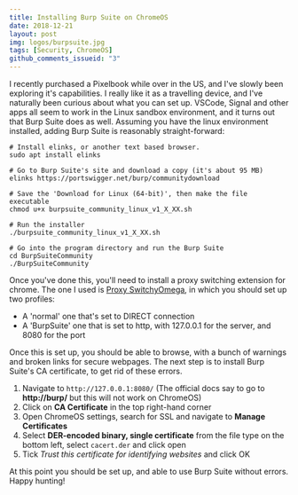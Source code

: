 ```yaml
---
title: Installing Burp Suite on ChromeOS
date: 2018-12-21
layout: post
img: logos/burpsuite.jpg
tags: [Security, ChromeOS]
github_comments_issueid: "3"
---
```


I recently purchased a Pixelbook while over in the US, and I've slowly been exploring it's capabilities. I really like it as a travelling device, and I've naturally been curious about what you can set up. VSCode, Signal and other apps all seem to work in the Linux sandbox environment, and it turns out that Burp Suite does as well. Assuming you have the linux environment installed, adding Burp Suite is reasonably straight-forward:

```
# Install elinks, or another text based browser.
sudo apt install elinks

# Go to Burp Suite's site and download a copy (it's about 95 MB)
elinks https://portswigger.net/burp/communitydownload

# Save the 'Download for Linux (64-bit)', then make the file executable
chmod u+x burpsuite_community_linux_v1_X_XX.sh

# Run the installer
./burpsuite_community_linux_v1_X_XX.sh

# Go into the program directory and run the Burp Suite
cd BurpSuiteCommunity
./BurpSuiteCommunity
```

Once you've done this, you'll need to install a proxy switching extension for chrome. The one I used is [Proxy SwitchyOmega](https://chrome.google.com/webstore/detail/proxy-switchyomega/padekgcemlokbadohgkifijomclgjgif?hl=en), in which you should set up two profiles:

* A 'normal' one that's set to DIRECT connection
* A 'BurpSuite' one that is set to http, with 127.0.0.1 for the server, and 8080 for the port

Once this is set up, you should be able to browse, with a bunch of warnings and broken links for secure webpages. The next step is to install Burp Suite's CA certificate, to get rid of these errors.

1. Navigate to ```http://127.0.0.1:8080/``` (The official docs say to go to **http://burp/** but this will not work on ChromeOS)
2. Click on **CA Certificate** in the top right-hand corner
3. Open ChromeOS settings, search for SSL and navigate to **Manage Certificates**
4. Select **DER-encoded binary, single certificate** from the file type on the bottom left, select ```cacert.der``` and click open
5. Tick *Trust this certificate for identifying websites* and click OK

At this point you should be set up, and able to use Burp Suite without errors. Happy hunting!
